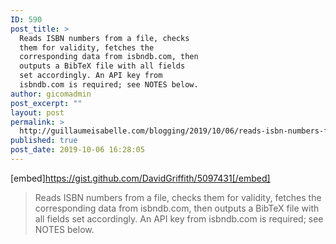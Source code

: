 ```yaml
---
ID: 590
post_title: >
  Reads ISBN numbers from a file, checks
  them for validity, fetches the
  corresponding data from isbndb.com, then
  outputs a BibTeX file with all fields
  set accordingly. An API key from
  isbndb.com is required; see NOTES below.
author: gicomadmin
post_excerpt: ""
layout: post
permalink: >
  http://guillaumeisabelle.com/blogging/2019/10/06/reads-isbn-numbers-from-a-file-checks-them-for-validity-fetches-the-corresponding-data-from-isbndb-com-then-outputs-a-bibtex-file-with-all-fields-set-accordingly-an-api-key-from-isbndb-com-is-requ/
published: true
post_date: 2019-10-06 16:28:05
---
```

[embed]https://gist.github.com/DavidGriffith/5097431[/embed] 
> Reads ISBN numbers from a file, checks them for validity, fetches the corresponding data from isbndb.com, then outputs a BibTeX file with all fields set accordingly. An API key from isbndb.com is required; see NOTES below.